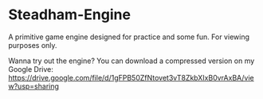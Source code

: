 # Steadham-Engine
A primitive game engine designed for practice and some fun. For viewing purposes only.

Wanna try out the engine? You can download a compressed version on my Google Drive: https://drive.google.com/file/d/1gFPB50ZfNtovet3vT8ZkbXIxB0vrAxBA/view?usp=sharing

